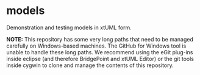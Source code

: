 models
======

Demonstration and testing models in xtUML form.  


__NOTE:__ This repository has some very long paths that need to be managed carefully on Windows-based machines.  The GitHub for Windows tool is unable to handle these long paths.  We recommend using the eGit plug-ins inside eclipse (and therefore BridgePoint and xtUML Editor) or the git tools inside cygwin to clone and manage the contents of this repository.  
